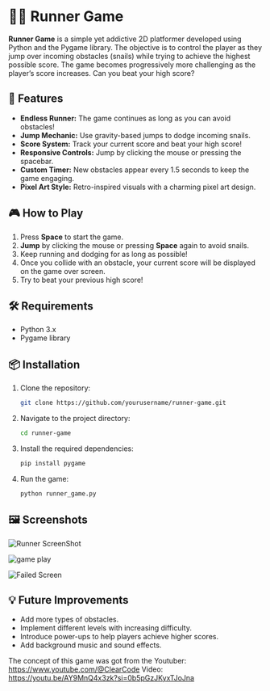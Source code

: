 # 🏃‍♂️ Runner Game

**Runner Game** is a simple yet addictive 2D platformer developed using Python and the Pygame library. The objective is to control the player as they jump over incoming obstacles (snails) while trying to achieve the highest possible score. The game becomes progressively more challenging as the player’s score increases. Can you beat your high score?

## 🚀 Features
- **Endless Runner:** The game continues as long as you can avoid obstacles!
- **Jump Mechanic:** Use gravity-based jumps to dodge incoming snails.
- **Score System:** Track your current score and beat your high score!
- **Responsive Controls:** Jump by clicking the mouse or pressing the spacebar.
- **Custom Timer:** New obstacles appear every 1.5 seconds to keep the game engaging.
- **Pixel Art Style:** Retro-inspired visuals with a charming pixel art design.

## 🎮 How to Play
1. Press **Space** to start the game.
2. **Jump** by clicking the mouse or pressing **Space** again to avoid snails.
3. Keep running and dodging for as long as possible!
4. Once you collide with an obstacle, your current score will be displayed on the game over screen.
5. Try to beat your previous high score!

## 🛠️ Requirements
- Python 3.x
- Pygame library

## 📦 Installation
1. Clone the repository:
   ```bash
   git clone https://github.com/yourusername/runner-game.git
   ```
2. Navigate to the project directory:
   ```bash
   cd runner-game
   ```
3. Install the required dependencies:
   ```bash
   pip install pygame
   ```
4. Run the game:
   ```bash
   python runner_game.py
   ```

## 🖼️ Screenshots
![Runner ScreenShot](https://github.com/user-attachments/assets/ab7c6beb-c066-4998-ad23-72f3df1360ed)

![game play](https://github.com/user-attachments/assets/6b73bb8f-b6e1-4cd6-afb6-e51a19ed86ce)

![Failed Screen](https://github.com/user-attachments/assets/6b4791c3-f9c4-4131-818a-f2120740d908)

## 💡 Future Improvements
- Add more types of obstacles.
- Implement different levels with increasing difficulty.
- Introduce power-ups to help players achieve higher scores.
- Add background music and sound effects.

The concept of this game was got from the Youtuber: https://www.youtube.com/@ClearCode
Video: https://youtu.be/AY9MnQ4x3zk?si=0b5pGzJKyxTJoJna

